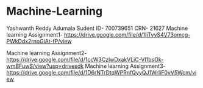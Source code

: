 # Machine-Learning
Yashwanth Reddy Adumala
Sudent ID- 700739651
CRN- 21627
Machine learning Assignment1- https://drive.google.com/file/d/1IjTvvS4V73omcg-PWkDdx2rnoGiAt-fP/view

Machine learning Assignment2- https://drive.google.com/file/d/1ccW3CzlwDxakVLiC-VI1bsOk-wmBFuwS/view?usp=drivesdk
Machine learning Assignment3-https://drive.google.com/file/d/1D6rNTrDtqWPRnfQyyQJ1WrIiF0vV5Wcm/view
